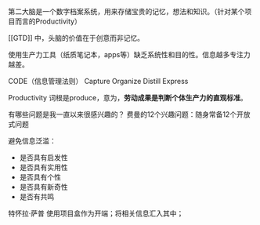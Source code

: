 
第二大脑是一个数字档案系统，用来存储宝贵的记忆，想法和知识。（针对某个项目而言的Productivity）

[[GTD]] 中，头脑的价值在于创意而非记忆。

使用生产力工具（纸质笔记本，apps等）缺乏系统性和目的性。信息越多专注力越差。

CODE（信息管理法则）
Capture
Organize
Distill
Express

Productivity 词根是produce，意为，**劳动成果是判断个体生产力的直观标准**。 


有哪些问题是我一直以来很感兴趣的？
费曼的12个兴趣问题：随身常备12个开放式问题


避免信息泛滥：
- 是否具有启发性
- 是否具有实用性
- 是否具有个性
- 是否具有新奇性
- 是否有共鸣

特怀拉·萨普 使用项目盒作为开端；将相关信息汇入其中；















